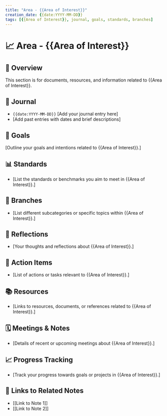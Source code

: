 ```yaml
---
title: "Area - {{Area of Interest}}"
creation_date: {{date:YYYY-MM-DD}}
tags: [{{Area of Interest}}, journal, goals, standards, branches]
---
```


# 📈 Area - {{Area of Interest}}

## 🌟 Overview
This section is for documents, resources, and information related to {{Area of Interest}}.

## 📔 Journal
- `{{date:YYYY-MM-DD}}` [Add your journal entry here]
- [Add past entries with dates and brief descriptions]

## 🎯 Goals
[Outline your goals and intentions related to {{Area of Interest}}.]

## 📊 Standards
- [List the standards or benchmarks you aim to meet in {{Area of Interest}}.]

## 🌳 Branches
- [List different subcategories or specific topics within {{Area of Interest}}.]

## 🤔 Reflections
- [Your thoughts and reflections about {{Area of Interest}}.]

## 📝 Action Items
- [List of actions or tasks relevant to {{Area of Interest}}.]

## 📚 Resources
- [Links to resources, documents, or references related to {{Area of Interest}}.]

## 🗓️ Meetings & Notes
- [Details of recent or upcoming meetings about {{Area of Interest}}.]

## 📈 Progress Tracking
- [Track your progress towards goals or projects in {{Area of Interest}}.]

## 🔗 Links to Related Notes
- [[Link to Note 1]]
- [[Link to Note 2]]
